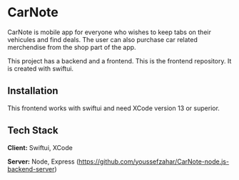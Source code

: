 
# CarNote

CarNote is mobile app for everyone who wishes to keep tabs on their vehicules and find deals.
The user can also purchase car related merchendise from the shop part of the app.

This project has a backend and a frontend.
This is the frontend repository. It is created with swiftui.


## Installation

This frontend works with swiftui and need XCode version 13 or superior.
    
## Tech Stack

**Client:** Swiftui, XCode

**Server:** Node, Express (https://github.com/youssefzahar/CarNote-node.js-backend-server)

